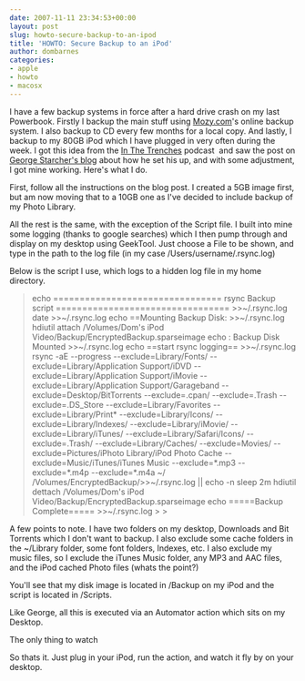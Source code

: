 ```yaml
---
date: 2007-11-11 23:34:53+00:00
layout: post
slug: howto-secure-backup-to-an-ipod
title: 'HOWTO: Secure Backup to an iPod'
author: dombarnes
categories:
- apple
- howto
- macosx
---
```


I have a few backup systems in force after a hard drive crash on my last Powerbook. Firstly I backup the main stuff using [Mozy.com](https://mozy.com/?code=FF6FVF)'s online backup system. I also backup to CD every few months for a local copy. And lastly, I backup to my 80GB iPod which I have plugged in very often during the week.
I got this idea from the [In The Trenches](http://www.kevindevin.com) podcast  and saw the post on [George Starcher's blog](https://www.georgestarcher.com/?p=114) about how he set his up, and with some adjustment, I got mine working. Here's what I do.




First, follow all the instructions on the blog post. I created a 5GB image first, but am now moving that to a 10GB one as I've decided to include backup of my Photo Library.




All the rest is the same, with the exception of the Script file. I built into mine some logging (thanks to google searches) which I then pump through and display on my desktop using GeekTool. Just choose a File to be shown, and type in the path to the log file (in my case /Users/username/.rsync.log)




Below is the script I use, which logs to a hidden log file in my home directory.




<blockquote>echo ================================ rsync Backup script ================================= >>~/.rsync.log
date >>~/.rsync.log
echo ==Mounting Backup Disk: >>~/.rsync.log
hdiutil attach /Volumes/Dom's iPod Video/Backup/EncryptedBackup.sparseimage
echo : Backup Disk Mounted >>~/.rsync.log
echo ==start rsync logging== >>~/.rsync.log
rsync -aE --progress --exclude=Library/Fonts/ --exclude=Library/Application Support/iDVD --exclude=Library/Application Support/iMovie --exclude=Library/Application Support/Garageband --exclude=Desktop/BitTorrents --exclude=.cpan/ --exclude=.Trash --exclude=.DS_Store --exclude=Library/Favorites --exclude=Library/Print* --exclude=Library/Icons/ --exclude=Library/Indexes/ --exclude=Library/iMovie/ --exclude=Library/iTunes/ --exclude=Library/Safari/Icons/ --exclude=.Trash/ --exclude=Library/Caches/ --exclude=Movies/ --exclude=Pictures/iPhoto Library/iPod Photo Cache --exclude=Music/iTunes/iTunes Music --exclude=*.mp3 --exclude=*.m4p --exclude=*.m4a ~/ /Volumes/EncryptedBackup/>>~/.rsync.log || echo -n
sleep 2m
hdiutil dettach /Volumes/Dom's iPod Video/Backup/EncryptedBackup.sparseimage
echo =====Backup Complete===== >>~/.rsync.log
>
> </blockquote>




A few points to note. I have two folders on my desktop, Downloads and Bit Torrents which I don't want to backup. I also exclude some cache folders in the ~/Library folder, some font folders, Indexes, etc. I also exclude my music files, so I exclude the iTunes Music folder, any MP3 and AAC files, and the iPod cached Photo files (whats the point?)




You'll see that my disk image is located in /Backup on my iPod and the script is located in /Scripts.




Like George, all this is executed via an Automator action which sits on my Desktop.




The only thing to watch




So thats it. Just plug in your iPod, run the action, and watch it fly by on your desktop.
